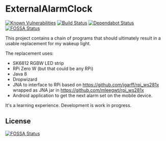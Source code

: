 # ExternalAlarmClock


[![Known Vulnerabilities](https://snyk.io/test/github/mleegwt/ExternalAlarmClock/alarmclock/badge.svg)](https://snyk.io/test/github/mleegwt/ExternalAlarmClock/alarmclock) [![Build Status](https://travis-ci.org/mleegwt/ExternalAlarmClock.svg?branch=master)](https://travis-ci.org/mleegwt/ExternalAlarmClock) [![Dependabot Status](https://api.dependabot.com/badges/status?host=github&repo=mleegwt/ExternalAlarmClock)](https://dependabot.com)
[![FOSSA Status](https://app.fossa.io/api/projects/git%2Bgithub.com%2Fmleegwt%2FExternalAlarmClock.svg?type=shield)](https://app.fossa.io/projects/git%2Bgithub.com%2Fmleegwt%2FExternalAlarmClock?ref=badge_shield)

This project contains a chain of programs that should ultimately result in a usable replacement for my wakeup light.

The replacement uses:
* SK6812 RGBW LED strip
* RPi Zero W (but that could be any RPi)
* Java 8
* Dropwizard
* JNA to interface to RPi based on https://github.com/jgarff/rpi_ws281x wrapped as JNA jar in https://github.com/mleegwt/rpi_ws281x
* Android application to get the next alarm set on the mobile device.

It's a learning experience. Development is work in progress.


## License
[![FOSSA Status](https://app.fossa.io/api/projects/git%2Bgithub.com%2Fmleegwt%2FExternalAlarmClock.svg?type=large)](https://app.fossa.io/projects/git%2Bgithub.com%2Fmleegwt%2FExternalAlarmClock?ref=badge_large)
